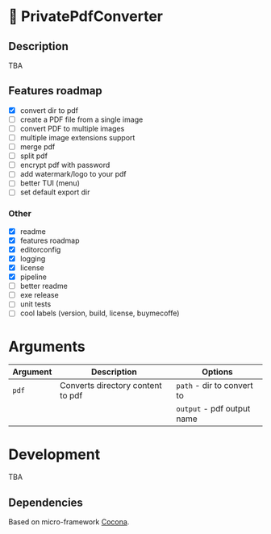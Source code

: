 # 🔎 PrivatePdfConverter

## Description

TBA

## Features roadmap

- [x] convert dir to pdf
- [ ] create a PDF file from a single image
- [ ] convert PDF to multiple images
- [ ] multiple image extensions support
- [ ] merge pdf
- [ ] split pdf
- [ ] encrypt pdf with password
- [ ] add watermark/logo to your pdf
- [ ] better TUI (menu)
- [ ] set default export dir

### Other

- [x] readme
- [x] features roadmap
- [x] editorconfig
- [x] logging
- [x] license
- [x] pipeline
- [ ] better readme
- [ ] exe release
- [ ] unit tests
- [ ] cool labels (version, build, license, buymecoffe)

# Arguments

| Argument | Description                       | Options                    |
| -------- | --------------------------------- | -------------------------- |
| `pdf`    | Converts directory content to pdf | `path` - dir to convert to |
|          |                                   | `output` - pdf output name |

# Development

TBA

## Dependencies

Based on micro-framework [Cocona](https://github.com/mayuki/Cocona).

